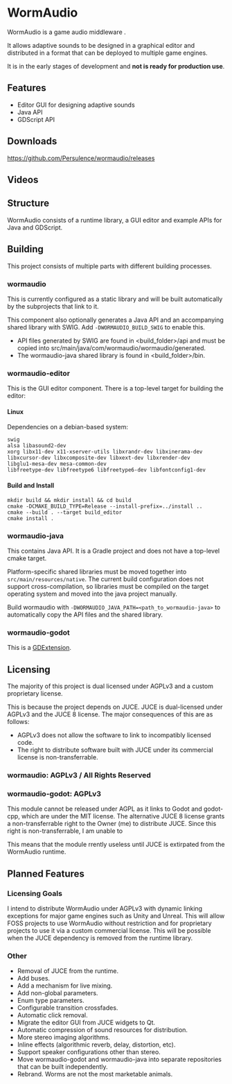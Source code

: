 # WormAudio

WormAudio is a game audio middleware .

It allows adaptive sounds to be designed in a graphical editor and distributed in a format that can be deployed to multiple game engines.

It is in the early stages of development and **not is ready for production use**.

## Features

- Editor GUI for designing adaptive sounds
- Java API
- GDScript API

## Downloads 

<https://github.com/Persulence/wormaudio/releases>

## Videos

[](https://www.youtube.com/watch?v=BaaW4TYNxQs)

## Structure

WormAudio consists of a runtime library, a GUI editor and example APIs for Java and GDScript.

## Building

This project consists of multiple parts with different building processes.

### wormaudio

This is currently configured as a static library and will be built automatically by the subprojects that link to it.

This component also optionally generates a Java API and an accompanying shared library with SWIG. Add `-DWORMAUDIO_BUILD_SWIG` to enable this.

- API files generated by SWIG are found in <build_folder>/api and must be copied into src/main/java/com/wormaudio/wormaudio/generated.
- The wormaudio-java shared library is found in <build_folder>/bin.

### wormaudio-editor


This is the GUI editor component. There is a top-level target for building the editor:


#### Linux

Dependencies on a debian-based system:

```
swig
alsa libasound2-dev
xorg libx11-dev x11-xserver-utils libxrandr-dev libxinerama-dev libxcursor-dev libxcomposite-dev libxext-dev libxrender-dev 
libglu1-mesa-dev mesa-common-dev
libfreetype-dev libfreetype6 libfreetype6-dev libfontconfig1-dev
```

#### Build and Install

```
mkdir build && mkdir install && cd build
cmake -DCMAKE_BUILD_TYPE=Release --install-prefix=../install ..
cmake --build . --target build_editor
cmake install .
```

### wormaudio-java 

This contains Java API. It is a Gradle project and does not have a top-level cmake target.

Platform-specific shared libraries must be moved together into `src/main/resources/native`. The current build configuration does not support cross-compilation, so libraries must be compiled on the target operating system and moved into the java project manually.

Build wormaudio with `-DWORMAUDIO_JAVA_PATH=<path_to_wormaudio-java>` to automatically copy the API files and the shared library.

### wormaudio-godot

This is a [GDExtension](https://docs.godotengine.org/en/stable/tutorials/scripting/gdextension/index.html).

## Licensing

The majority of this project is dual licensed under AGPLv3 and a custom proprietary license.

This is because the project depends on JUCE. JUCE is dual-licensed under AGPLv3 and the JUCE 8 license. The major consequences of this are as follows:

- AGPLv3 does not allow the software to link to incompatibly licensed code. 
- The right to distribute software built with JUCE under its commercial license is non-transferrable.

### wormaudio: AGPLv3 / All Rights Reserved



### wormaudio-godot: AGPLv3

This module cannot be released under AGPL as it links to Godot and godot-cpp, which are under the MIT license. The alternative JUCE 8 license grants a non-transferrable right to the Owner (me) to distribute JUCE. Since this right is non-transferrable, I am unable to 

This means that the module rrently useless until JUCE is extirpated from the WormAudio runtime.

## Planned Features

### Licensing Goals

I intend to distribute WormAudio under AGPLv3 with dynamic linking exceptions for major game engines such as Unity and Unreal. This will allow FOSS projects to use WormAudio without restriction and for proprietary projects to use it via a custom commercial license. This will be possible when the JUCE dependency is removed from the runtime library.

### Other

- Removal of JUCE from the runtime.
- Add buses.
- Add a mechanism for live mixing.
- Add non-global parameters.
- Enum type parameters.
- Configurable transition crossfades.
- Automatic click removal.
- Migrate the editor GUI from JUCE widgets to Qt.
- Automatic compression of sound resources for distribution.
- More stereo imaging algorithms.
- Inline effects (algorithmic reverb, delay, distortion, etc).
- Support speaker configurations other than stereo.
- Move wormaudio-godot and wormaudio-java into separate repositories that can be built independently.
- Rebrand. Worms are not the most marketable animals.
